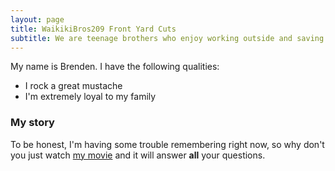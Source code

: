 ```yaml
---
layout: page
title: WaikikiBros209 Front Yard Cuts
subtitle: We are teenage brothers who enjoy working outside and saving money for our future. We make it easy just sign-up and see. Best of all, our mom does all the scheduling!
---
```


My name is Brenden. I have the following qualities:

- I rock a great mustache
- I'm extremely loyal to my family


### My story

To be honest, I'm having some trouble remembering right now, so why don't you just watch [my movie](https://en.wikipedia.org/wiki/The_Princess_Bride_%28film%29) and it will answer **all** your questions.
